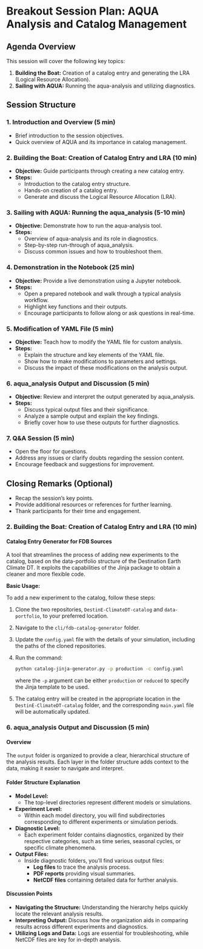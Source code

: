 # Breakout Session Plan: AQUA Analysis and Catalog Management

## Agenda Overview
This session will cover the following key topics:
1. **Building the Boat:** Creation of a catalog entry and generating the LRA (Logical Resource Allocation).
2. **Sailing with AQUA:** Running the aqua-analysis and utilizing diagnostics.

## Session Structure

### 1. **Introduction and Overview (5 min)**
   - Brief introduction to the session objectives.
   - Quick overview of AQUA and its importance in catalog management.

### 2. **Building the Boat: Creation of Catalog Entry and LRA (10 min)**
   - **Objective:** Guide participants through creating a new catalog entry.
   - **Steps:**
     - Introduction to the catalog entry structure.
     - Hands-on creation of a catalog entry.
     - Generate and discuss the Logical Resource Allocation (LRA).

### 3. **Sailing with AQUA: Running the aqua_analysis (5-10 min)**
   - **Objective:** Demonstrate how to run the aqua-analysis tool.
   - **Steps:**
     - Overview of aqua-analysis and its role in diagnostics.
     - Step-by-step run-through of aqua_analysis.
     - Discuss common issues and how to troubleshoot them.

### 4. **Demonstration in the Notebook (25 min)**
   - **Objective:** Provide a live demonstration using a Jupyter notebook.
   - **Steps:**
     - Open a prepared notebook and walk through a typical analysis workflow.
     - Highlight key functions and their outputs.
     - Encourage participants to follow along or ask questions in real-time.

### 5. **Modification of YAML File (5 min)**
   - **Objective:** Teach how to modify the YAML file for custom analysis.
   - **Steps:**
     - Explain the structure and key elements of the YAML file.
     - Show how to make modifications to parameters and settings.
     - Discuss the impact of these modifications on the analysis output.

### 6. **aqua_analysis Output and Discussion (5 min)**
   - **Objective:** Review and interpret the output generated by aqua_analysis.
   - **Steps:**
     - Discuss typical output files and their significance.
     - Analyze a sample output and explain the key findings.
     - Briefly cover how to use these outputs for further diagnostics.

### 7. **Q&A Session (5 min)**
   - Open the floor for questions.
   - Address any issues or clarify doubts regarding the session content.
   - Encourage feedback and suggestions for improvement.

## Closing Remarks (Optional)
   - Recap the session’s key points.
   - Provide additional resources or references for further learning.
   - Thank participants for their time and engagement.

### 2. **Building the Boat: Creation of Catalog Entry and LRA (10 min)**

#### Catalog Entry Generator for FDB Sources

A tool that streamlines the process of adding new experiments to the catalog, based on the data-portfolio structure of the Destination Earth Climate DT. It exploits the capabilities of the Jinja package to obtain a cleaner and more flexible code.

**Basic Usage:**

To add a new experiment to the catalog, follow these steps:

1. Clone the two repositories, `DestinE-ClimateDT-catalog` and `data-portfolio`, to your preferred location.
2. Navigate to the `cli/fdb-catalog-generator` folder.
3. Update the `config.yaml` file with the details of your simulation, including the paths of the cloned repositories.
4. Run the command: 

   ```bash
   python catalog-jinja-generator.py -p production -c config.yaml
   ```

   where the `-p` argument can be either `production` or `reduced` to specify the Jinja template to be used.
   
5. The catalog entry will be created in the appropriate location in the `DestinE-ClimateDT-catalog` folder, and the corresponding `main.yaml` file will be automatically updated.

### 6. aqua_analysis Output and Discussion (5 min)

#### Overview
The `output` folder is organized to provide a clear, hierarchical structure of the analysis results. Each layer in the folder structure adds context to the data, making it easier to navigate and interpret.

#### Folder Structure Explanation

- **Model Level:**
  - The top-level directories represent different models or simulations.
- **Experiment Level:**
  - Within each model directory, you will find subdirectories corresponding to different experiments or simulation periods.
- **Diagnostic Level:**
  - Each experiment folder contains diagnostics, organized by their respective categories, such as time series, seasonal cycles, or specific climate phenomena.
- **Output Files:**
  - Inside diagnostic folders, you’ll find various output files:
    - **Log files** to trace the analysis process.
    - **PDF reports** providing visual summaries.
    - **NetCDF files** containing detailed data for further analysis.

#### Discussion Points
- **Navigating the Structure:** Understanding the hierarchy helps quickly locate the relevant analysis results.
- **Interpreting Output:** Discuss how the organization aids in comparing results across different experiments and diagnostics.
- **Utilizing Logs and Data:** Logs are essential for troubleshooting, while NetCDF files are key for in-depth analysis.
